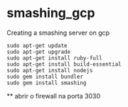 # smashing_gcp
Creating a smashing server on gcp

```shell
sudo apt-get update
sudo apt-get upgrade
sudo apt-get install ruby-full
sudo apt-get install build-essential
sudo apt-get install nodejs
sudo gem install bundler
sudo gem install smashing
```

** abrir o firewall na porta 3030
